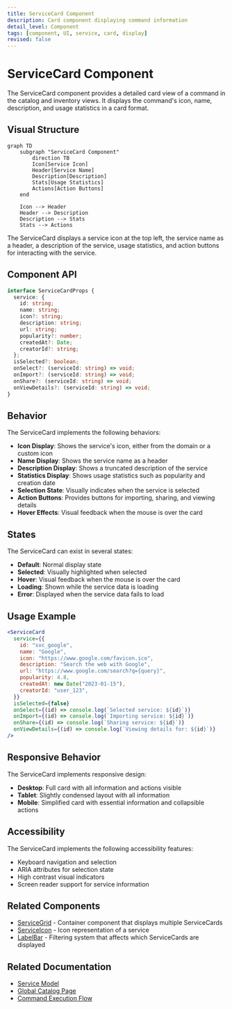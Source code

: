 ```yaml
---
title: ServiceCard Component
description: Card component displaying command information
detail_level: Component
tags: [component, UI, service, card, display]
revised: false
---
```


# ServiceCard Component

The ServiceCard component provides a detailed card view of a command in the catalog and inventory views. It displays the command's icon, name, description, and usage statistics in a card format.

## Visual Structure

```mermaid
graph TD
    subgraph "ServiceCard Component"
        direction TB
        Icon[Service Icon]
        Header[Service Name]
        Description[Description]
        Stats[Usage Statistics]
        Actions[Action Buttons]
    end

    Icon --> Header
    Header --> Description
    Description --> Stats
    Stats --> Actions
```

The ServiceCard displays a service icon at the top left, the service name as a header, a description of the service, usage statistics, and action buttons for interacting with the service.

## Component API

```typescript
interface ServiceCardProps {
  service: {
    id: string;
    name: string;
    icon?: string;
    description: string;
    url: string;
    popularity?: number;
    createdAt?: Date;
    creatorId?: string;
  };
  isSelected?: boolean;
  onSelect?: (serviceId: string) => void;
  onImport?: (serviceId: string) => void;
  onShare?: (serviceId: string) => void;
  onViewDetails?: (serviceId: string) => void;
}
```

## Behavior

The ServiceCard implements the following behaviors:

- **Icon Display**: Shows the service's icon, either from the domain or a custom icon
- **Name Display**: Shows the service name as a header
- **Description Display**: Shows a truncated description of the service
- **Statistics Display**: Shows usage statistics such as popularity and creation date
- **Selection State**: Visually indicates when the service is selected
- **Action Buttons**: Provides buttons for importing, sharing, and viewing details
- **Hover Effects**: Visual feedback when the mouse is over the card

## States

The ServiceCard can exist in several states:

- **Default**: Normal display state
- **Selected**: Visually highlighted when selected
- **Hover**: Visual feedback when the mouse is over the card
- **Loading**: Shown while the service data is loading
- **Error**: Displayed when the service data fails to load

## Usage Example

```jsx
<ServiceCard
  service={{
    id: "svc_google",
    name: "Google",
    icon: "https://www.google.com/favicon.ico",
    description: "Search the web with Google",
    url: "https://www.google.com/search?q={query}",
    popularity: 4.8,
    createdAt: new Date("2023-01-15"),
    creatorId: "user_123",
  }}
  isSelected={false}
  onSelect={(id) => console.log(`Selected service: ${id}`)}
  onImport={(id) => console.log(`Importing service: ${id}`)}
  onShare={(id) => console.log(`Sharing service: ${id}`)}
  onViewDetails={(id) => console.log(`Viewing details for: ${id}`)}
/>
```

## Responsive Behavior

The ServiceCard implements responsive design:

- **Desktop**: Full card with all information and actions visible
- **Tablet**: Slightly condensed layout with all information
- **Mobile**: Simplified card with essential information and collapsible actions

## Accessibility

The ServiceCard implements the following accessibility features:

- Keyboard navigation and selection
- ARIA attributes for selection state
- High contrast visual indicators
- Screen reader support for service information

## Related Components

- [ServiceGrid](ServiceGrid.md) - Container component that displays multiple ServiceCards
- [ServiceIcon](ServiceIcon.md) - Icon representation of a service
- [LabelBar](LabelBar.md) - Filtering system that affects which ServiceCards are displayed

## Related Documentation

- [Service Model](../models/service.md)
- [Global Catalog Page](../pages/global-catalog.md)
- [Command Execution Flow](../flows/command-execution.md)
